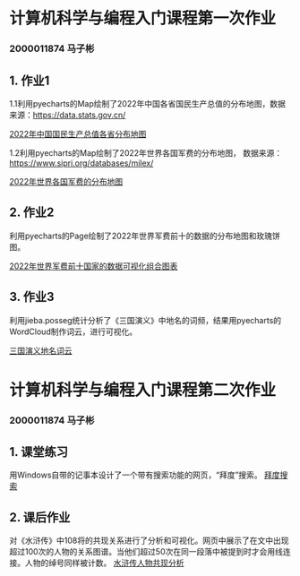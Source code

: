 # 计算机科学与编程入门课程第一次作业
### 2000011874 马子彬

## 1. 作业1
1.1利用pyecharts的Map绘制了2022年中国各省国民生产总值的分布地图，数据来源：https://data.stats.gov.cn/

[2022年中国国民生产总值各省分布地图](https://marchbean.github.io/Homework/gdp_map_China.html)

1.2利用pyecharts的Map绘制了2022年世界各国军费的分布地图，
数据来源：https://www.sipri.org/databases/milex/

[2022年世界各国军费的分布地图](https://marchbean.github.io/Homework/Milex_world.html)

## 2. 作业2
利用pyecharts的Page绘制了2022年世界军费前十的数据的分布地图和玫瑰饼图。

[2022年世界军费前十国家的数据可视化组合图表](https://marchbean.github.io/Homework/page_milex.html)

## 3. 作业3
利用jieba.posseg统计分析了《三国演义》中地名的词频，结果用pyecharts的WordCloud制作词云，进行可视化。

[三国演义地名词云](https://marchbean.github.io/Homework/三国演义地名词云.html)



# 计算机科学与编程入门课程第二次作业
### 2000011874 马子彬

## 1. 课堂练习
用Windows自带的记事本设计了一个带有搜索功能的网页，“拜度”搜索。
[拜度搜索](https://marchbean.github.io/Homework/拜度搜索.html)
## 2. 课后作业
对《水浒传》中108将的共现关系进行了分析和可视化。网页中展示了在文中出现超过100次的人物的关系图谱。当他们超过50次在同一段落中被提到时才会用线连接。人物的绰号同样被计数。
[水浒传人物共现分析](https://marchbean.github.io/Homework/关系图-水浒传.html)
